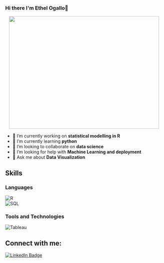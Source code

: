 ### Hi there I'm Ethel Ogallo👋

<div align = 'center'>
  <img src="https://media.giphy.com/media/4FQMuOKR6zQRO/giphy.gif" width="480" height="360" />
</div>  

  
- 🔭 I’m currently working on **statistical modelling in R**
- 🌱 I’m currently learning  **python**
- 👯 I’m looking to collaborate on **data science**
- 🤔 I’m looking for help with **Machine Learning and deployment**
- 💬 Ask me about **Data Visualization**


## Skills

### Languages
![R](https://img.shields.io/badge/R-276DC3?style=for-the-badge&logo=r&logoColor=white)  
![SQL](https://img.shields.io/badge/SQL-FF5733?style=for-the-badge&logo=sql&logoColor=white)

### Tools and Technologies
![Tableau](https://img.shields.io/badge/Tableau-E97627?style=for-the-badge&logo=tableau&logoColor=white)



## Connect with me:
<div id="badges">
  <a href=https://www.linkedin.com/in/ethel-ogallo-8bb08893/)>
    <img src="https://img.shields.io/badge/LinkedIn-blue?style=for-the-badge&logo=linkedin&logoColor=white" alt="LinkedIn Badge"/>

<!--
**Ethel-Ogallo/Ethel-Ogallo** is a ✨ _special_ ✨ repository because its `README.md` (this file) appears on your GitHub profile.

Here are some ideas to get you started:

- 🔭 I’m currently working on ...
- 🌱 I’m currently learning ...
- 👯 I’m looking to collaborate on ...
- 🤔 I’m looking for help with ...
- 💬 Ask me about ...
- 📫 How to reach me: ...
- 😄 Pronouns: ...
- ⚡ Fun fact: ...
-->
